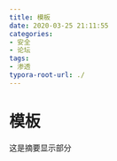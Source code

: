 ```yaml
---
title: 模板
date: 2020-03-25 21:11:55
categories:
- 安全
- 论坛
tags:
- 渗透
typora-root-url: ./
---
```


# 模板

这是摘要显示部分

<!-- more -->
